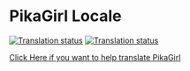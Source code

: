 # PikaGirl Locale
[![Translation status](http://translate.pikagirl.me/widgets/pikagirl/-/287x66-grey.png)](http://translate.pikagirl.me/engage/pikagirl/?utm_source=widget)
[![Translation status](http://translate.pikagirl.me/widgets/pikagirl/-/multi-red.svg)](http://translate.pikagirl.me/engage/pikagirl/?utm_source=widget)

[Click Here if you want to help translate PikaGirl](https://docs.google.com/forms/d/e/1FAIpQLScQLPdWDlfWdBNdnMszOpNMvdW9_qUJv9Kd-dtUH4gE7Mycvg/viewform?usp=sf_link)
